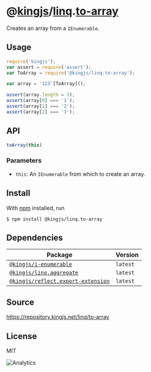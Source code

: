 # @[kingjs][@kingjs]/[linq][ns0].[to-array][ns1]
Creates an array from a `IEnumerable`.
## Usage
```js
require('kingjs');
var assert = require('assert');
var ToArray = require('@kingjs/linq.to-array');

var array = '123'[ToArray]();

assert(array.length = 3);
assert(array[0] === '1');
assert(array[1] === '2');
assert(array[2] === '3');

```

## API
```ts
toArray(this)
```

### Parameters
- `this`: An `IEnumerable` from which to create an array.



## Install
With [npm](https://npmjs.org/) installed, run
```
$ npm install @kingjs/linq.to-array
```
## Dependencies
|Package|Version|
|---|---|
|[`@kingjs/i-enumerable`](https://www.npmjs.com/package/@kingjs/i-enumerable)|`latest`|
|[`@kingjs/linq.aggregate`](https://www.npmjs.com/package/@kingjs/linq.aggregate)|`latest`|
|[`@kingjs/reflect.export-extension`](https://www.npmjs.com/package/@kingjs/reflect.export-extension)|`latest`|
## Source
https://repository.kingjs.net/linq/to-array
## License
MIT

![Analytics](https://analytics.kingjs.net/linq/to-array)

[@kingjs]: https://www.npmjs.com/package/kingjs
[ns0]: https://www.npmjs.com/package/@kingjs/linq
[ns1]: https://www.npmjs.com/package/@kingjs/linq.to-array
